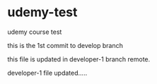 # udemy-test
udemy course test

this is the 1st commit to develop branch

this file is updated in developer-1 branch remote.

developer-1 file updated.....
